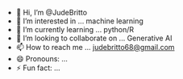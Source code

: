 - 👋 Hi, I’m @JudeBritto
- 👀 I’m interested in ... machine learning 
- 🌱 I’m currently learning ... python/R
- 💞️ I’m looking to collaborate on ... Generative AI
- 📫 How to reach me ... judebritto68@gmail.com
- 😄 Pronouns: ...
- ⚡ Fun fact: ...

<!---
JudeBritto/JudeBritto is a ✨ special ✨ repository because its `README.md` (this file) appears on your GitHub profile.
You can click the Preview link to take a look at your changes.
--->
